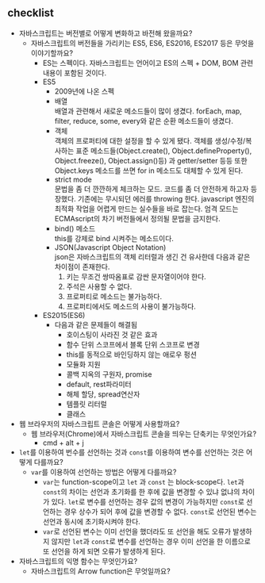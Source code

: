 ## checklist

* 자바스크립트는 버전별로 어떻게 변화하고 바전해 왔을까요?
    * 자바스크립트의 버전들을 가리키는 ES5, ES6, ES2016, ES2017 등은 무엇을 이야기할까요?
        * ES는 스펙이다. 자바스크립트는 언어이고 ES의 스펙 + DOM, BOM 관련 내용이 포함된 것이다.
        * ES5
            * 2009년에 나온 스펙
            * 배열  
            배열과 관련해서 새로운 메소드들이 많이 생겼다. forEach, map, filter, reduce, some, every와 같은 순환 메소드들이 생겼다.
            * 객체  
            객체의 프로퍼티에 대한 설정을 할 수 있게 됐다. 객체를 생성/수정/복사하는 표준 메소드들(Object.create(), Object.defineProperty(), Object.freeze(), Object.assign()등) 과 getter/setter 등등 또한 Object.keys 메소드를 쓰면 for in 메소드도 대체할 수 있게 된다.
            * strict mode  
            문법을 좀 더 깐깐하게 체크하는 모드. 코드를 좀 더 안전하게 하고자 등장했다. 기존에는 무시되던 에러를 throwing 한다. javascript 엔진의 최적화 작업을 어렵게 만드는 실수들을 바로 잡는다. 엄격 모드는 ECMAscript의 차기 버전들에서 정의될 문법을 금지한다.
            * bind() 메소드  
            this를 강제로 bind 시켜주는 메소드이다.
            * JSON(Javascript Object Notation)  
            json은 자바스크립트의 객체 리터럴과 생긴 건 유사한데 다음과 같은 차이점이 존재한다.  
                1. 키는 무조건 쌍따옴표로 감싼 문자열이어야 한다.
                1. 주석은 사용할 수 없다.
                1. 프로퍼티로 메소드는 불가능하다.
                1. 프로퍼티에서도 메소드의 사용이 불가능하다.
        * ES2015(ES6)
            * 다음과 같은 문제들이 해결됨
                * 호이스팅이 사라진 것 같은 효과
                * 함수 단위 스코프에서 블록 단위 스코프로 변경
                * this를 동적으로 바인딩하지 않는 애로우 펑션
                * 모듈화 지원
                * 콜백 지옥의 구원자, promise
                * default, rest파라미터
                * 해체 할당, spread연산자
                * 템플릿 리터럴
                * 클래스
* 웹 브라우저의 자바스크립트 콘솔은 어떻게 사용할까요?
    * 웹 브라우저(Chrome)에서 자바스크립트 콘솔을 띄우는 단축키는 무엇인가요?
        * cmd + alt + j
* `let`를 이용하여 번수를 선언하는 것과 `const`를 이용하여 변수를 선언하는 것은 어떻게 다를까요?
    * `var`를 이용하여 선언하는 방법은 어떻게 다를까요?
        * `var`는 function-scope이고 `let` 과 `const` 는 block-scope다. `let`과 `const`의 차이는 선언과 초기화를 한 후에 값을 변경할 수 있냐 없냐의 차이가 있다. `let`로 변수를 선언하는 경우 값의 변경이 가능하지만 `const`로 선언하는 경우 상수가 되어 후에 값을 변경할 수 없다. `const`로 선언된 변수는 선언과 동시에 초기화시켜야 한다.  
        * `var`로 선언된 변수는 이미 선언을 했더라도 또 선언을 해도 오류가 발생하지 않지만 `let`과 `const`로 변수를 선언하는 경우 이미 선언을 한 이름으로 또 선언을 하게 되면 오류가 발생하게 된다.
* 자바스크립트의 익명 함수는 무엇인가요?
    * 자바스크립트의 Arrow function은 무엇일까요?